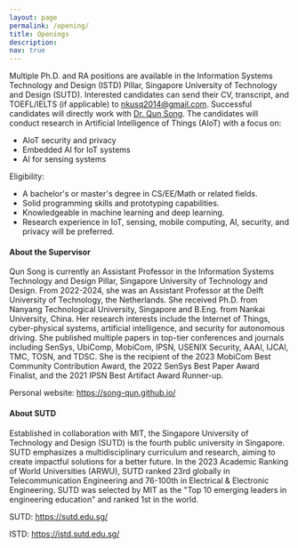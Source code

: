 ```yaml
---
layout: page
permalink: /opening/
title: Openings
description: 
nav: true
---
```


Multiple Ph.D. and RA positions are available in the Information Systems Technology and Design (ISTD) Pillar, Singapore University of Technology and Design (SUTD). Interested candidates can send their CV, transcript, and TOEFL/IELTS (if applicable) to <nkusq2014@gmail.com>. Successful candidates will directly work with [Dr. Qun Song](https://song-qun.github.io/). The candidates will conduct research in Artificial Intelligence of Things (AIoT) with a focus on:

<!-- - Reliable design of AIoT systems, including components of robustness, security, privacy, computing, etc.
- AI for autonomous cyber-physical systems, e.g., autonomous vehicles.
- Embedded AI for IoT systems. -->

- AIoT security and privacy
- Embedded AI for IoT systems
- AI for sensing systems

Eligibility:

- A bachelor's or master's degree in CS/EE/Math or related fields.
- Solid programming skills and prototyping capabilities.
- Knowledgeable in machine learning and deep learning.
- Research experience in IoT, sensing, mobile computing, AI, security, and privacy will be preferred.

<!-- The successful candidate will be offered a 4-year contract. Salary and benefits are in accordance with the Collective Labour Agreement for Dutch Universities, increasing from around 2,400 euros per month in the first year to around 3,100 euros in the fourth year.  -->

#### About the Supervisor ####
Qun Song is currently an Assistant Professor in the Information Systems Technology and Design Pillar, Singapore University of Technology and Design. From 2022-2024, she was an Assistant Professor at the Delft University of Technology, the Netherlands. She received Ph.D. from Nanyang Technological University, Singapore and B.Eng. from Nankai University, China. Her research interests include the Internet of Things, cyber-physical systems, artificial intelligence, and security for autonomous driving. She published multiple papers in top-tier conferences and journals including SenSys, UbiComp, MobiCom, IPSN, USENIX Security, AAAI, IJCAI, TMC, TOSN, and TDSC. She is the recipient of the 2023 MobiCom Best Community Contribution Award, the 2022 SenSys Best Paper Award Finalist, and the 2021 IPSN Best Artifact Award Runner-up.

Personal website: https://song-qun.github.io/

#### About SUTD ####
Established in collaboration with MIT, the Singapore University of Technology and Design (SUTD) is the fourth public university in Singapore. SUTD emphasizes a multidisciplinary curriculum and research, aiming to create impactful solutions for a better future. In the 2023 Academic Ranking of World Universities (ARWU), SUTD ranked 23rd globally in Telecommunication Engineering and 76-100th in Electrical & Electronic Engineering. SUTD was selected by MIT as the "Top 10 emerging leaders in engineering education" and ranked 1st in the world.
<!-- According to the "Global state of the art in engineering education" report released by MIT in 2018, SUTD was selected as the "Top 10 emerging leaders in engineering education" in the world and ranked 1st. -->
<!-- TU Delft is the oldest and largest Dutch public technical university, located in Delft, Netherlands. According to 2022 QS World University Rankings, TU Delft is ranked 10th for Engineering & Technology globally. The Embedded Systems Group of TU Delft is a world-leading research group in the fields of embedded systems, mobile computing, and networking. The group has strong publication records in top-tier conferences including SIGCOMM, MobiCom, SenSys, IPSN, UbiComp, INFOCOM, SIGMETRICS, etc. The MobiCom 2020 Best Paper and Best Paper Runner-Up are awarded to the group members. Ph.D. graduates and postdocs from the group found jobs in Google, Meta, Amazon, Samsung, and MSR as well as assistant professor positions in world-famous universities including TU Delft, University of Trento, and Wageningen University. Note that Dutch language is not required for the candidate since the Netherlands is the top English-Speaking country outside the Anglosphere and English is the official working language at TU Delft. -->

<!-- <img src="/assets/img/tud.jpg" alt="drawing" width="750"/>
<img src="/assets/img/delft.jpg" alt="drawing" width="750"/> -->

SUTD: https://sutd.edu.sg/

ISTD: https://istd.sutd.edu.sg/

